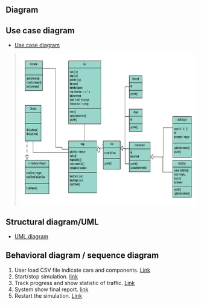 ## Diagram


## Use case diagram 
- [Use case diagram](https://drive.google.com/file/d/1wBvyoXSj8t_jBm7rjeH1VZ2HX8ub-Lsa/view?usp=sharing)

> <img src="./uml-diagram.png" height="400" widht="600">

## Structural diagram/UML
- [UML diagram](https://www.lucidchart.com/invitations/accept/6ee82b63-ec81-4f8d-bdfb-3fc045e517da)

## Behavioral diagram / sequence diagram
1. User load CSV file indicate cars and components. [Link](https://drive.google.com/file/d/1qm3FIPyAMxpd5HPVweYGlPJekhQPzlqz/view?usp=sharing)
2. Start/stop simulation. [link](https://drive.google.com/file/d/1VDtcJRT7cKhE1pv3svX5ik8DDed5CQ7x/view?usp=sharing)
3. Track progress and show statistic of traffic. [Link](https://drive.google.com/file/d/1bEp0_c48hDAUgdFj3U3z-ViFepZEGwe4/view?usp=sharing)
4. System show final report. [link](https://drive.google.com/file/d/1AzSBDgvGGS33l5jHEuxOFefS33k6Gowo/view?usp=sharing`)
5. Restart the simulation. [Link](https://drive.google.com/file/d/1PZ1SLo7GoeJuJ8OX46XfDTM36NYwv-zz/view?usp=sharing)





